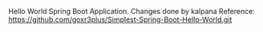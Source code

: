 
Hello World Spring Boot Application.
Changes done by kalpana
Reference: https://github.com/goxr3plus/Simplest-Spring-Boot-Hello-World.git
